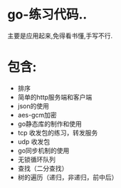 # go-练习代码..
主要是应用起来,免得看书懂,手写不行.

# 包含:
* 排序
* 简单的http服务端和客户端
* json的使用
* aes-gcm加密
* go静态库的制作和使用
* tcp 收发包的练习，转发服务
* udp 收发包
* go同步机制的使用
* 无锁循环队列
* 查找（二分查找）
* 树的遍历（递归，非递归，前中后）

